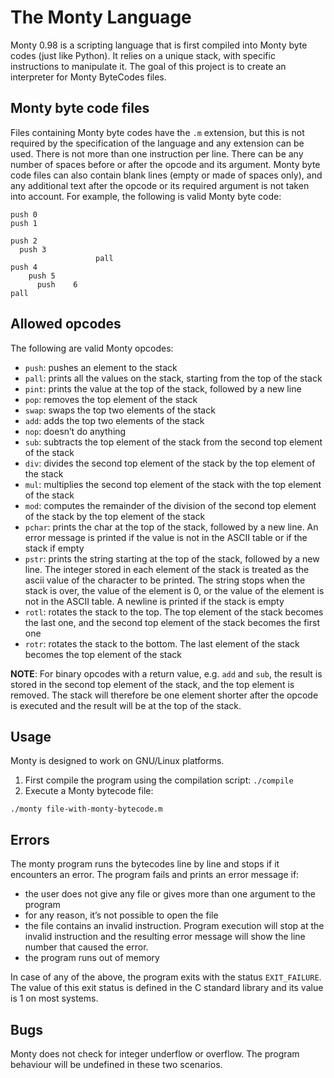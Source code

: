# The Monty Language
Monty 0.98 is a scripting language that is first compiled into Monty byte codes (just like Python). It relies on a unique stack, with specific instructions to manipulate it. The goal of this project is to create an interpreter for Monty ByteCodes files.

## Monty byte code files
Files containing Monty byte codes have the `.m` extension, but this is not required by the specification of the language and any extension can be used. There is not more than one instruction per line. There can be any number of spaces before or after the opcode and its argument. Monty byte code files can also contain blank lines (empty or made of spaces only), and any additional text after the opcode or its required argument is not taken into account. For example, the following is valid Monty byte code:
```
push 0
push 1

push 2
  push 3
                   pall    
push 4
    push 5    
      push    6        
pall
```

## Allowed opcodes
The following are valid Monty opcodes:
- `push`: pushes an element to the stack
- `pall`: prints all the values on the stack, starting from the top of the stack
- `pint`: prints the value at the top of the stack, followed by a new line
- `pop`: removes the top element of the stack
- `swap`: swaps the top two elements of the stack
- `add`: adds the top two elements of the stack
- `nop`: doesn’t do anything
- `sub`: subtracts the top element of the stack from the second top element of the stack
- `div`: divides the second top element of the stack by the top element of the stack
- `mul`: multiplies the second top element of the stack with the top element of the stack
- `mod`: computes the remainder of the division of the second top element of the stack by the top element of the stack
- `pchar`: prints the char at the top of the stack, followed by a new line. An error message is printed if the value is not in the ASCII table or if the stack if empty
- `pstr`: prints the string starting at the top of the stack, followed by a new line. The integer stored in each element of the stack is treated as the ascii value of the character to be printed. The string stops when the stack is over, the value of the element is 0, or the value of the element is not in the ASCII table. A newline is printed if the stack is empty
- `rotl`: rotates the stack to the top. The top element of the stack becomes the last one, and the second top element of the stack becomes the first one
- `rotr`: rotates the stack to the bottom. The last element of the stack becomes the top element of the stack

**NOTE**: For binary opcodes with a return value, e.g. `add` and `sub`, the result is stored in the second top element of the stack, and the top element is removed. The stack will therefore be one element shorter after the opcode is executed and the result will be at the top of the stack.

## Usage
Monty is designed to work on GNU/Linux platforms.
1. First compile the program using the compilation script:
`./compile`
2. Execute a Monty bytecode file:
```
./monty file-with-monty-bytecode.m
```

## Errors
The monty program runs the bytecodes line by line and stops if it encounters an error. The program fails and prints an error message if:
- the user does not give any file or gives more than one argument to the program
- for any reason, it’s not possible to open the file
- the file contains an invalid instruction. Program execution will stop at the invalid instruction and the resulting error message will show the line number that caused the error.
- the program runs out of memory

In case of any of the above, the program exits with the status `EXIT_FAILURE`. The value of this exit status is defined in the C standard library and its value is 1 on most systems.

## Bugs
Monty does not check for integer underflow or overflow. The program behaviour will be undefined in these two scenarios.
